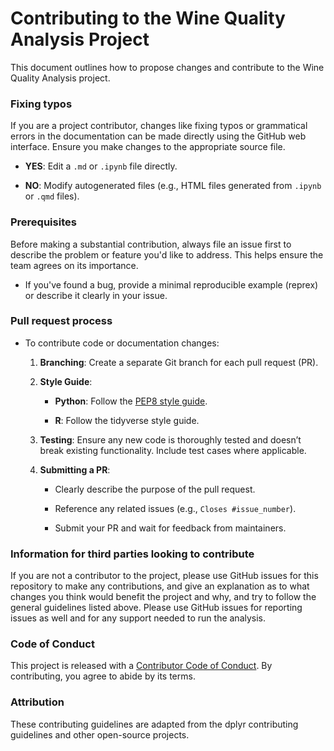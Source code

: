 # **Contributing to the Wine Quality Analysis Project**

This document outlines how to propose changes and contribute to the Wine
Quality Analysis project.

### Fixing typos

If you are a project contributor, changes like fixing typos or grammatical errors in the
documentation can be made directly using the GitHub web interface.
Ensure you make changes to the appropriate source file.

-   **YES**: Edit a `.md` or `.ipynb` file directly.

-   **NO**: Modify autogenerated files (e.g., HTML files generated from
    `.ipynb` or `.qmd` files).

### Prerequisites

Before making a substantial contribution, always file an issue first to
describe the problem or feature you'd like to address. This helps ensure
the team agrees on its importance.

-   If you've found a bug, provide a minimal reproducible example
    (reprex) or describe it clearly in your issue.

### Pull request process

-   To contribute code or documentation changes:
    1.  **Branching**: Create a separate Git branch for each pull
        request (PR).

    2.  **Style Guide**:

        -   **Python**: Follow the [PEP8 style
            guide](https://peps.python.org/pep-0008/).

        -   **R**: Follow the tidyverse style guide.

    3.  **Testing**: Ensure any new code is thoroughly tested and
        doesn’t break existing functionality. Include test cases where
        applicable.

    4.  **Submitting a PR**:

        -   Clearly describe the purpose of the pull request.

        -   Reference any related issues (e.g., `Closes #issue_number`).

        -   Submit your PR and wait for feedback from maintainers.
      
### Information for third parties looking to contribute
If you are not a contributor to the project, please use GitHub issues for this repository to make any contributions, and give an explanation as to what changes you think would benefit the project and why, and try to follow the general guidelines listed above. Please use GitHub issues for reporting issues as well and for any support needed to run the analysis. 

### Code of Conduct

This project is released with a [Contributor Code of
Conduct](https://github.com/UBC-MDS/522_group_38/blob/main/CODE_OF_CONDUCT.md).
By contributing, you agree to abide by its terms.

### Attribution

These contributing guidelines are adapted from the dplyr contributing
guidelines and other open-source projects.
